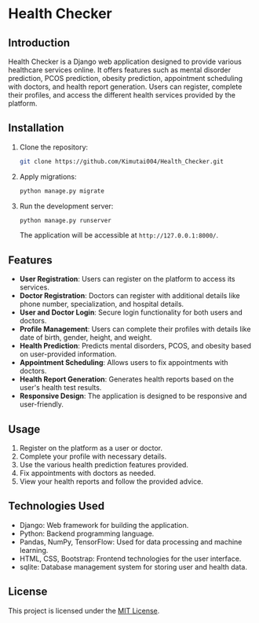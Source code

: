 
# Health Checker

## Introduction
 Health Checker is a Django web application designed to provide various healthcare services online. It offers features such as mental disorder prediction, PCOS prediction, obesity prediction, appointment scheduling with doctors, and health report generation. Users can register, complete their profiles, and access the different health services provided by the platform.

## Installation
1. Clone the repository:
   ```bash
   git clone https://github.com/Kimutai004/Health_Checker.git
   ```

2. Apply migrations:
   ```bash
   python manage.py migrate
   ```
3. Run the development server:
   ```bash
   python manage.py runserver
   ```
   The application will be accessible at `http://127.0.0.1:8000/`.

## Features
- **User Registration**: Users can register on the platform to access its services.
- **Doctor Registration**: Doctors can register with additional details like phone number, specialization, and hospital details.
- **User and Doctor Login**: Secure login functionality for both users and doctors.
- **Profile Management**: Users can complete their profiles with details like date of birth, gender, height, and weight.
- **Health Prediction**: Predicts mental disorders, PCOS, and obesity based on user-provided information.
- **Appointment Scheduling**: Allows users to fix appointments with doctors.
- **Health Report Generation**: Generates health reports based on the user's health test results.
- **Responsive Design**: The application is designed to be responsive and user-friendly.

## Usage
1. Register on the platform as a user or doctor.
2. Complete your profile with necessary details.
3. Use the various health prediction features provided.
4. Fix appointments with doctors as needed.
5. View your health reports and follow the provided advice.

## Technologies Used
- Django: Web framework for building the application.
- Python: Backend programming language.
- Pandas, NumPy, TensorFlow: Used for data processing and machine learning.
- HTML, CSS, Bootstrap: Frontend technologies for the user interface.
- sqlite: Database management system for storing user and health data.


## License
This project is licensed under the [MIT License](LICENSE).